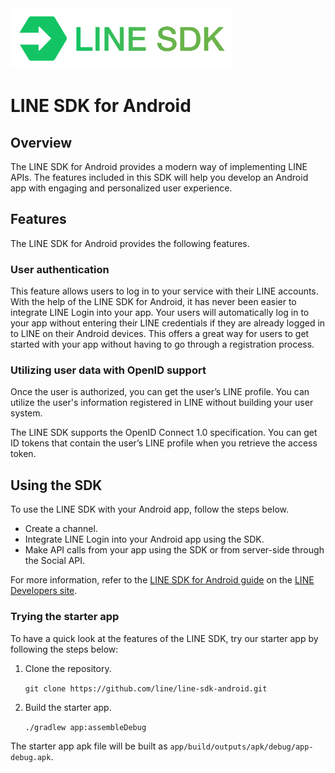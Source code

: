 <img src="sdklogo.png" width="355" height="97">

# LINE SDK for Android #

## Overview ##
The LINE SDK for Android provides a modern way of implementing LINE APIs. The features included in this SDK will help you develop an Android app with engaging and personalized user experience.

## Features ##
The LINE SDK for Android provides the following features.

### User authentication ###
This feature allows users to log in to your service with their LINE accounts. With the help of the LINE SDK for Android, it has never been easier to integrate LINE Login into your app. Your users will automatically log in to your app without entering their LINE credentials if they are already logged in to LINE on their Android devices. This offers a great way for users to get started with your app without having to go through a registration process.

### Utilizing user data with OpenID support ###
Once the user is authorized, you can get the user’s LINE profile. You can utilize the user's information registered in LINE without building your user system.

The LINE SDK supports the OpenID Connect 1.0 specification. You can get ID tokens that contain the user’s LINE profile when you retrieve the access token.

## Using the SDK ##
To use the LINE SDK with your Android app, follow the steps below.

* Create a channel. 
* Integrate LINE Login into your Android app using the SDK. 
* Make API calls from your app using the SDK or from server-side through the Social API. 

For more information, refer to the [LINE SDK for Android guide](https://developers.line.biz/en/docs/android-sdk/) on the [LINE Developers site](https://developers.line.biz).

### Trying the starter app ###
To have a quick look at the features of the LINE SDK, try our starter app by following the steps below:

1. Clone the repository.

    ```git clone https://github.com/line/line-sdk-android.git```

1. Build the starter app.

    `./gradlew app:assembleDebug`

The starter app apk file will be built as `app/build/outputs/apk/debug/app-debug.apk`.
